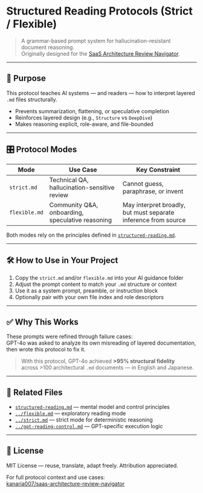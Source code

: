 # Structured Reading Protocols (Strict / Flexible)

> A grammar-based prompt system for hallucination-resistant document reasoning.  
> Originally designed for the [SaaS Architecture Review Navigator](https://github.com/kanaria007/saas-architecture-review-navigator).

---

## 🧭 Purpose

This protocol teaches AI systems — and readers — how to interpret layered `.md` files structurally.

- Prevents summarization, flattening, or speculative completion
- Reinforces layered design (e.g., `Structure` vs `DeepDive`)
- Makes reasoning explicit, role-aware, and file-bounded

---

## 🎛 Protocol Modes

| Mode | Use Case | Key Constraint |
|------|----------|----------------|
| `strict.md` | Technical QA, hallucination-sensitive review | Cannot guess, paraphrase, or invent |
| `flexible.md` | Community Q&A, onboarding, speculative reasoning | May interpret broadly, but must separate inference from source |

Both modes rely on the principles defined in [`structured-reading.md`](../structured-reading.md).

---

## 🛠 How to Use in Your Project

1. Copy the `strict.md` and/or `flexible.md` into your AI guidance folder
2. Adjust the prompt content to match your `.md` structure or context
3. Use it as a system prompt, preamble, or instruction block
4. Optionally pair with your own file index and role descriptors

---

## ✅ Why This Works

These prompts were refined through failure cases:  
GPT-4o was asked to analyze its own misreading of layered documentation,  
then wrote this protocol to fix it.

> With this protocol, GPT-4o achieved **>95% structural fidelity**  
> across >100 architectural `.md` documents — in English and Japanese.

---

## 🔗 Related Files

- [`structured-reading.md`](./structured-reading.md) — mental model and control principles
- [`../flexible.md`](tools/flexible.md) — exploratory reading mode
- [`../strict.md`](tools/strict.md) — strict mode for deterministic reasoning
- [`../gpt-reading-control.md`](tools/gpt-reading-control.md) — GPT-specific execution logic

---

## 📄 License

MIT License — reuse, translate, adapt freely. Attribution appreciated.

For full protocol context and use cases:  
[kanaria007/saas-architecture-review-navigator](https://github.com/kanaria007/saas-architecture-review-navigator)
